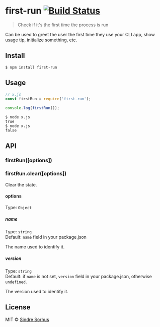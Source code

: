 # first-run [![Build Status](https://travis-ci.org/sindresorhus/first-run.svg?branch=master)](https://travis-ci.org/sindresorhus/first-run)

> Check if it's the first time the process is run

Can be used to greet the user the first time they use your CLI app, show usage tip, initialize something, etc.


## Install

```
$ npm install first-run
```


## Usage

```js
// x.js
const firstRun = require('first-run');

console.log(firstRun());
```

```
$ node x.js
true
$ node x.js
false
```


## API

### firstRun([options])

### firstRun.clear([options])

Clear the state.

#### options

Type: `Object`

##### name

Type: `string`<br>
Default: `name` field in your package.json

The name used to identify it.

##### version

Type: `string`<br>
Default: if `name` is not set, `version` field in your package.json, otherwise `undefined`.

The version used to identify it.

## License

MIT © [Sindre Sorhus](https://sindresorhus.com)
